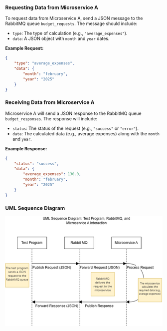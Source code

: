 ### Requesting Data from Microservice A
To request data from Microservice A, send a JSON message to the RabbitMQ queue `budget_requests`. The message should include:
- `type`: The type of calculation (e.g., `"average_expenses"`).
- `data`: A JSON object with `month` and `year` dates.

**Example Request:**
```json
{
    "type": "average_expenses",
    "data": {
        "month": "february",
        "year": "2025"
    }
}
```

### Receiving Data from Microservice A
Microservice A will send a JSON response to the RabbitMQ queue `budget_responses`. The response will include:
- `status`: The status of the request (e.g., `"success"` or `"error"`).
- `data`: The calculated data (e.g., average expenses) along with the `month` and `year`.

**Example Response:**
```json
{
    "status": "success",
    "data": {
        "average_expenses": 130.0,
        "month": "february",
        "year": "2025"
    }
}
```

### UML Sequence Diagram
![UML Sequence Diagram](UMLA8.drawio.png)